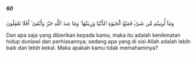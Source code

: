 ##### 60

<span class="ayah">وَمَآ أُوتِيتُم مِّن شَىْءٍۢ فَمَتَٰعُ ٱلْحَيَوٰةِ ٱلدُّنْيَا وَزِينَتُهَا ۚ وَمَا عِندَ ٱللَّهِ خَيْرٌۭ وَأَبْقَىٰٓ ۚ أَفَلَا تَعْقِلُونَ</span>

<span class="ayah_translation">Dan apa saja yang diberikan kepada kamu, maka itu adalah kenikmatan hidup duniawi dan perhiasannya; sedang apa yang di sisi Allah adalah lebih baik dan lebih kekal. Maka apakah kamu tidak memahaminya?</span>
